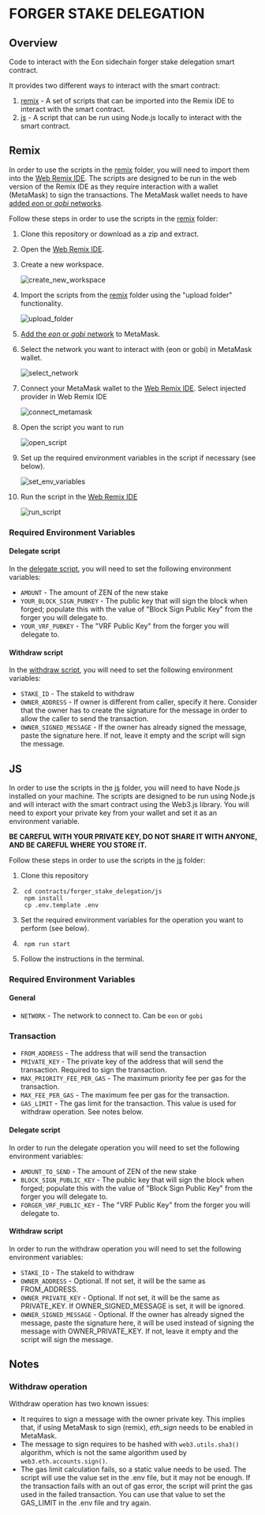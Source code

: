 # FORGER STAKE DELEGATION

## Overview

Code to interact with the Eon sidechain forger stake delegation smart contract.

It provides two different ways to interact with the smart contract:
1. [remix](./remix) - A set of scripts that can be imported into the Remix IDE to interact with the smart contract.
2. [js](./js) - A script that can be run using Node.js locally to interact with the smart contract.

## Remix

In order to use the scripts in the [remix](./remix) folder, you will need to import them into the [Web Remix IDE](https://remix.ethereum.org/). 
The scripts are designed to be run in the web version of the Remix IDE as they require interaction with a wallet (MetaMask) 
to sign the transactions.
The MetaMask wallet needs to have [added _eon_ or _gobi_ networks](https://docs.horizen.io/horizen_eon/connect/connect_your_wallet/).

Follow these steps in order to use the scripts in the [remix](./remix) folder:
1. Clone this repository or download as a zip and extract.
2. Open the [Web Remix IDE](https://remix.ethereum.org/).
3. Create a new workspace.

    ![create_new_workspace](./docs/images/create_new_workspace.png)

4. Import the scripts from the [remix](./remix) folder using the "upload folder" functionality.

   ![upload_folder](./docs/images/upload_folder.png)

5. [Add the _eon_ or _gobi_ network](https://docs.horizen.io/horizen_eon/connect/connect_your_wallet/) to MetaMask.
6. Select the network you want to interact with (eon or gobi) in MetaMask wallet.

   ![select_network](./docs/images/select_network.png)

7. Connect your MetaMask wallet to the [Web Remix IDE](https://remix.ethereum.org/). Select injected provider in Web Remix IDE

    ![connect_metamask](./docs/images/connect_metamask.png)

8. Open the script you want to run

    ![open_script](./docs/images/open_script.png)

9. Set up the required environment variables in the script if necessary (see below).

    ![set_env_variables](./docs/images/set_env_variables.png)

10. Run the script in the [Web Remix IDE](https://remix.ethereum.org/)

    ![run_script](./docs/images/run_script.png)

### Required Environment Variables

#### Delegate script
In the [delegate script](./remix/delegate.js), you will need to set the following environment variables:
- `AMOUNT` - The amount of ZEN of the new stake
- `YOUR_BLOCK_SIGN_PUBKEY` - The public key that will sign the block when forged; populate this with the value of "Block Sign Public Key" from the forger you will delegate to.
- `YOUR_VRF_PUBKEY` - The "VRF Public Key" from the forger you will delegate to.

#### Withdraw script
In the [withdraw script](./remix/withdraw.js), you will need to set the following environment variables:
- `STAKE_ID` - The stakeId to withdraw
- `OWNER_ADDRESS` - If owner is different from caller, specify it here. Consider that the owner has to create the signature for the message in order to allow the caller to send the transaction.
- `OWNER_SIGNED_MESSAGE` - If the owner has already signed the message, paste the signature here. If not, leave it empty and the script will sign the message.

## JS

In order to use the scripts in the [js](./js) folder, you will need to have Node.js installed on your machine. 
The scripts are designed to be run using Node.js and will interact with the smart contract using the Web3.js library.
You will need to export your private key from your wallet and set it as an environment variable.

**BE CAREFUL WITH YOUR PRIVATE KEY, DO NOT SHARE IT WITH ANYONE, AND BE CAREFUL WHERE YOU STORE IT.**

Follow these steps in order to use the scripts in the [js](./js) folder:
1. Clone this repository
2. ```shell
    cd contracts/forger_stake_delegation/js
    npm install
    cp .env.template .env
    ```
3. Set the required environment variables for the operation you want to perform (see below).
4. ```shell
    npm run start
    ```
5. Follow the instructions in the terminal.

### Required Environment Variables

#### General
- `NETWORK` - The network to connect to. Can be `eon` or `gobi`

### Transaction
- `FROM_ADDRESS` - The address that will send the transaction
- `PRIVATE_KEY` - The private key of the address that will send the transaction. Required to sign the transaction.
- `MAX_PRIORITY_FEE_PER_GAS` - The maximum priority fee per gas for the transaction.
- `MAX_FEE_PER_GAS` - The maximum fee per gas for the transaction.
- `GAS_LIMIT` - The gas limit for the transaction. This value is used for withdraw operation. See notes below.

#### Delegate script
In order to run the delegate operation you will need to set the following environment variables:
- `AMOUNT_TO_SEND` - The amount of ZEN of the new stake
- `BLOCK_SIGN_PUBLIC_KEY` - The public key that will sign the block when forged; populate this with the value of "Block Sign Public Key" from the forger you will delegate to.
- `FORGER_VRF_PUBLIC_KEY` - The "VRF Public Key" from the forger you will delegate to.

#### Withdraw script
In order to run the withdraw operation you will need to set the following environment variables:
- `STAKE_ID` - The stakeId to withdraw
- `OWNER_ADDRESS` - Optional. If not set, it will be the same as FROM_ADDRESS.
- `OWNER_PRIVATE_KEY` - Optional. If not set, it will be the same as PRIVATE_KEY. If OWNER_SIGNED_MESSAGE is set, it will be ignored. 
- `OWNER_SIGNED_MESSAGE` - Optional. If the owner has already signed the message, paste the signature here, it will be used instead of signing the message with OWNER_PRIVATE_KEY. If not, leave it empty and the script will sign the message.

## Notes

### Withdraw operation

Withdraw operation has two known issues:

- It requires to sign a message with the owner private key. This implies that, if using MetaMask to sign (remix), _eth_sign_ needs to be enabled in MetaMask.
- The message to sign requires to be hashed with `web3.utils.sha3()` algorithm, which is not the same algorithm used by `web3.eth.accounts.sign()`.
- The gas limit calculation fails, so a static value needs to be used. The script will use the value set in the .env file, but it may not be enough. If the transaction fails with an out of gas error, the script will print the gas used in the failed transaction. You can use that value to set the GAS_LIMIT in the .env file and try again.


